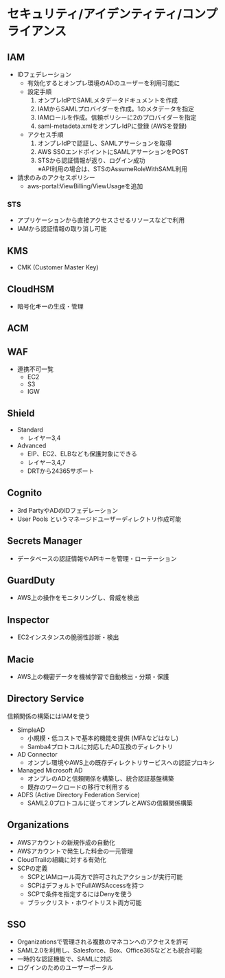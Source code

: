 # セキュリティ/アイデンティティ/コンプライアンス

## IAM

- IDフェデレーション
  - 有効化するとオンプレ環境のADのユーザーを利用可能に
  - 設定手順
    1. オンプレIdPでSAMLメタデータドキュメントを作成
    2. IAMからSAMLプロバイダーを作成。1のメタデータを指定
    3. IAMロールを作成。信頼ポリシーに2のプロバイダーを指定
    4. saml-metadeta.xmlをオンプレIdPに登録 (AWSを登録)
  - アクセス手順
    1. オンプレIdPで認証し、SAMLアサーションを取得
    2. AWS SSOエンドポイントにSAMLアサーションをPOST
    3. STSから認証情報が返り、ログイン成功  
       ※API利用の場合は、STSのAssumeRoleWithSAML利用
- 請求のみのアクセスポリシー
  - aws-portal:ViewBilling/ViewUsageを追加

### STS

- アプリケーションから直接アクセスさせるリソースなどで利用
- IAMから認証情報の取り消し可能

## KMS

- CMK (Customer Master Key)

## CloudHSM

- 暗号化**キー**の生成・管理

## ACM

## WAF

- 連携不可一覧
  - EC2
  - S3
  - IGW

## Shield

- Standard
  - レイヤー3,4
- Advanced
  - EIP、EC2、ELBなども保護対象にできる
  - レイヤー3,4,7
  - DRTから24365サポート

## Cognito

- 3rd PartyやADのIDフェデレーション
- User Pools というマネージドユーザーディレクトリ作成可能

## Secrets Manager

- データベースの認証情報やAPIキーを管理・ローテーション

## GuardDuty

- AWS上の操作をモニタリングし、脅威を検出

## Inspector

- EC2インスタンスの脆弱性診断・検出

## Macie

- AWS上の機密データを機械学習で自動検出・分類・保護

## Directory Service

信頼関係の構築にはIAMを使う

- SimpleAD
  - 小規模・低コストで基本的機能を提供 (MFAなどはなし)
  - Samba4プロトコルに対応したAD互換のディレクトリ
- AD Connector
  - オンプレ環境やAWS上の既存ディレクトリサービスへの認証プロキシ
- Managed Microsoft AD
  - オンプレのADと信頼関係を構築し、統合認証基盤構築
  - 既存のワークロードの移行で利用する
- ADFS (Active Directory Federation Service)
  - SAML2.0プロトコルに従ってオンプレとAWSの信頼関係構築

## Organizations

- AWSアカウントの新規作成の自動化
- AWSアカウントで発生した料金の一元管理
- CloudTrailの組織に対する有効化
- SCPの定義
  - SCPとIAMロール両方で許可されたアクションが実行可能
  - SCPはデフォルトでFullAWSAccessを持つ
  - SCPで条件を指定するにはDenyを使う
  - ブラックリスト・ホワイトリスト両方可能

## SSO

- Organizationsで管理される複数のマネコンへのアクセスを許可
- SAML2.0を利用し、Salesforce、Box、Office365などとも統合可能
- 一時的な認証機能で、SAMLに対応
- ログインのためのユーザーポータル
